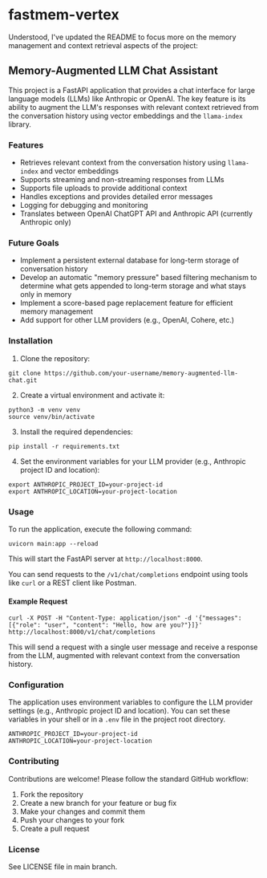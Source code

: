 # fastmem-vertex

Understood, I've updated the README to focus more on the memory management and context retrieval aspects of the project:

## Memory-Augmented LLM Chat Assistant

This project is a FastAPI application that provides a chat interface for large language models (LLMs) like Anthropic or OpenAI. The key feature is its ability to augment the LLM's responses with relevant context retrieved from the conversation history using vector embeddings and the `llama-index` library.

### Features

- Retrieves relevant context from the conversation history using `llama-index` and vector embeddings
- Supports streaming and non-streaming responses from LLMs
- Supports file uploads to provide additional context
- Handles exceptions and provides detailed error messages
- Logging for debugging and monitoring
- Translates between OpenAI ChatGPT API and Anthropic API (currently Anthropic only)

### Future Goals

- Implement a persistent external database for long-term storage of conversation history
- Develop an automatic "memory pressure" based filtering mechanism to determine what gets appended to long-term storage and what stays only in memory
- Implement a score-based page replacement feature for efficient memory management
- Add support for other LLM providers (e.g., OpenAI, Cohere, etc.)

### Installation

1. Clone the repository:

```
git clone https://github.com/your-username/memory-augmented-llm-chat.git
```

2. Create a virtual environment and activate it:

```
python3 -m venv venv
source venv/bin/activate
```

3. Install the required dependencies:

```
pip install -r requirements.txt
```

4. Set the environment variables for your LLM provider (e.g., Anthropic project ID and location):

```
export ANTHROPIC_PROJECT_ID=your-project-id
export ANTHROPIC_LOCATION=your-project-location
```

### Usage

To run the application, execute the following command:

```
uvicorn main:app --reload
```

This will start the FastAPI server at `http://localhost:8000`.

You can send requests to the `/v1/chat/completions` endpoint using tools like `curl` or a REST client like Postman.

#### Example Request

```
curl -X POST -H "Content-Type: application/json" -d '{"messages": [{"role": "user", "content": "Hello, how are you?"}]}' http://localhost:8000/v1/chat/completions
```

This will send a request with a single user message and receive a response from the LLM, augmented with relevant context from the conversation history.

### Configuration

The application uses environment variables to configure the LLM provider settings (e.g., Anthropic project ID and location). You can set these variables in your shell or in a `.env` file in the project root directory.

```
ANTHROPIC_PROJECT_ID=your-project-id
ANTHROPIC_LOCATION=your-project-location
```

### Contributing

Contributions are welcome! Please follow the standard GitHub workflow:

1. Fork the repository
2. Create a new branch for your feature or bug fix
3. Make your changes and commit them
4. Push your changes to your fork
5. Create a pull request

### License

See LICENSE file in main branch.
